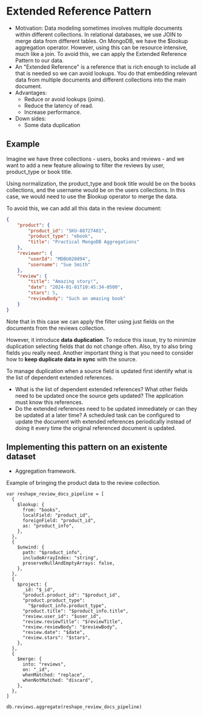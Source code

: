 # Extended Reference Pattern
- Motivation: Data modeling sometimes involves multiple documents within different collections. In relational databases, we use JOIN to merge data from different tables. On MongoDB, we have the $lookup aggregation operator. However, using this can be resource intensive, much like a join. To avoid this, we can apply the Extended Reference Pattern to our data.
- An "Extended Reference" is a reference that is rich enough to include all that is needed so we can avoid lookups. You do that embedding relevant data from multiple documents and different collections into the main document.
- Advantages:
    - Reduce or avoid lookups (joins).
    - Reduce the latency of read.
    - Increase performance.
- Down sides:
    - Some data duplication

## Example
Imagine we have three collections - users, books and reviews - and we want to add a new feature allowing to filter the reviews by user, product_type or book title.

Using normalization, the product_type and book title would be on the books collections, and the username would be on the users collections. In this case, we would need to use the $lookup operator to merge the data.

To avoid this, we can add all this data in the review document:

```json
{
    "product": {
        "product_id": "SKU-88727401",
        "product_type": "ebook",
        "title": "Practical MongoDB Aggregations"
    },
    "reviewer": {
        "userId": "MDBU020894",
        "username": "Sue Smith"
    },
    "review": {
        "title": "Amazing story!",
        "date": "2024-01-01T10:45:34-0500",
        "stars": 5,
        "reviewBody": "Such an amazing book"
    }
}
```

Note that in this case we can apply the filter using just fields on the documents from the reviews collection. 

However, it introduce __data duplication__. To reduce this issue, try to minimize duplication selecting fields that do not change often. Also, try to also bring fields you really need. Another important thing is that you need to consider how to __keep duplicate data in sync__ with the source.

To manage duplication when a source field is updated first identify what is the list of dependent extended references.
- What is the list of dependent extended references? What other fields need to be updated once the source gets updated? The application must know this references.
- Do the extended references need to be updated immediately or can they be updated at a later time? A scheduled task can be configured to update the document with extended references periodically instead of doing it every time the original referenced document is updated.

## Implementing this pattern on an existente dataset
- Aggregation framework.

Example of bringing the product data to the review collection.
```
var reshape_review_docs_pipeline = [
  {
    $lookup: {
      from: "books",
      localField: "product_id",
      foreignField: "product_id",
      as: "product_info",
    },
  },
  {
    $unwind: {
      path: "$product_info",
      includeArrayIndex: "string",
      preserveNullAndEmptyArrays: false,
    },
  },
  {
    $project: {
      _id: "$_id",
      "product.product_id": "$product_id",
      "product.product_type":
        "$product_info.product_type",
      "product.title": "$product_info.title",
      "review.user_id": "$user_id",
      "review.reviewTitle": "$reviewTitle",
      "review.reviewBody": "$reviewBody",
      "review.date": "$date",
      "review.stars": "$stars",
    },
  },
  {
    $merge: {
      into: "reviews",
      on: "_id",
      whenMatched: "replace",
      whenNotMatched: "discard",
    },
  },
]

db.reviews.aggregate(reshape_review_docs_pipeline)
```